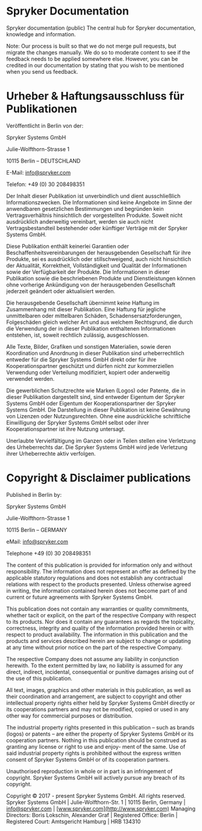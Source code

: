 # Spryker Documentation
Spryker documentation (public)
The central hub for Spryker documentation, knowledge and information.

Note: Our process is built so that we do not merge pull requests, but migrate the changes manually. We do so to moderate content to see if the feedback needs to be applied somewhere else.
However, you can be credited in our documentation by stating that you wish to be mentioned when you send us feedback.

# Urheber &amp; Haftungsausschluss für Publikationen

Veröffentlicht in Berlin von der:

Spryker Systems GmbH

Julie-Wolfthorn-Strasse 1

10115 Berlin – DEUTSCHLAND

E-Mail: [info@spryker.com](mailto:info@spryker.com)

Telefon: +49 (0) 30 208498351

Der Inhalt dieser Publikation ist unverbindlich und dient ausschließlich Informationszwecken. Die Informationen sind keine Angebote im Sinne der anwendbaren gesetzlichen Bestimmungen und begründen kein Vertragsverhältnis hinsichtlich der vorgestellten Produkte. Soweit nicht ausdrücklich anderweitig vereinbart, werden sie auch nicht Vertragsbestandteil bestehender oder künftiger Verträge mit der Spryker Systems GmbH.

Diese Publikation enthält keinerlei Garantien oder Beschaffenheitsvereinbarungen der herausgebenden Gesellschaft für ihre Produkte, sei es ausdrücklich oder stillschweigend, auch nicht hinsichtlich der Aktualität, Korrektheit, Vollständigkeit und Qualität der Informationen sowie der Verfügbarkeit der Produkte. Die Informationen in dieser Publikation sowie die beschriebenen Produkte und Dienstleistungen können ohne vorherige Ankündigung von der herausgebenden Gesellschaft jederzeit geändert oder aktualisiert werden.

Die herausgebende Gesellschaft übernimmt keine Haftung im Zusammenhang mit dieser Publikation. Eine Haftung für jegliche unmittelbaren oder mittelbaren Schäden, Schadensersatzforderungen, Folgeschäden gleich welcher Art und aus welchem Rechtsgrund, die durch die Verwendung der in dieser Publikation enthaltenen Informationen entstehen, ist, soweit rechtlich zulässig, ausgeschlossen.

Alle Texte, Bilder, Grafiken und sonstigen Materialien, sowie deren Koordination und Anordnung in dieser Publikation sind urheberrechtlich entweder für die Spryker Systems GmbH direkt oder für ihre Kooperationspartner geschützt und dürfen nicht zur kommerziellen Verwendung oder Verteilung modifiziert, kopiert oder anderweitig verwendet werden.

Die gewerblichen Schutzrechte wie Marken (Logos) oder Patente, die in dieser Publikation dargestellt sind, sind entweder Eigentum der Spryker Systems GmbH oder Eigentum der Kooperationspartner der Spryker Systems GmbH. Die Darstellung in dieser Publikation ist keine Gewährung von Lizenzen oder Nutzungsrechten. Ohne eine ausdrückliche schriftliche Einwilligung der Spryker Systems GmbH selbst oder ihrer Kooperationspartner ist ihre Nutzung untersagt.

Unerlaubte Vervielfältigung im Ganzen oder in Teilen stellen eine Verletzung des Urheberrechts dar. Die Spryker Systems GmbH wird jede Verletzung ihrer Urheberrechte aktiv verfolgen.

# Copyright &amp; Disclaimer publications

Published in Berlin by:

Spryker Systems GmbH

Julie-Wolfthorn-Strasse 1

10115 Berlin – GERMANY

eMail: [info@spryker.com](mailto:info@spryker.com)

Telephone +49 (0) 30 208498351

The content of this publication is provided for information only and without responsibility. The information does not represent an offer as defined by the applicable statutory regulations and does not establish any contractual relations with respect to the products presented. Unless otherwise agreed in writing, the information contained herein does not become part of and current or future agreements with Spryker Systems GmbH.

This publication does not contain any warranties or quality commitments, whether tacit or explicit, on the part of the respective Company with respect to its products. Nor does it contain any guarantees as regards the topicality, correctness, integrity and quality of the information provided herein or with respect to product availability. The information in this publication and the products and services described herein are subject to change or updating at any time without prior notice on the part of the respective Company.

The respective Company does not assume any liability in conjunction herewith. To the extent permitted by law, no liability is assumed for any direct, indirect, incidental, consequential or punitive damages arising out of the use of this publication.

All text, images, graphics and other materials in this publication, as well as their coordination and arrangement, are subject to copyright and other intellectual property rights either held by Spryker Systems GmbH directly or its cooperations partners and may not be modified, copied or used in any other way for commercial purposes or distribution.

The industrial property rights presented in this publication
– such as brands (logos) or patents – are either the property of Spryker Systems GmbH or its cooperation partners. Nothing in this publication should be construed as granting any license or right to use and enjoy- ment of the same. Use of said industrial property rights is prohibited without the express written consent of Spryker Systems GmbH or of its cooperation partners.

Unauthorised reproduction in whole or in part is an infringement of copyright. Spryker Systems GmbH will actively pursue any breach of its copyright.

Copyright © 2017 - present Spryker Systems GmbH. All rights reserved.
Spryker Systems GmbH | Julie-Wolfthorn-Str. 1 | 10115 Berlin, Germany | info@spryker.com | [www.spryker.com](http://www.spryker.com)
Managing Directors: Boris Lokschin, Alexander Graf | Registered Office: Berlin | Registered Court: Amtsgericht Hamburg | HRB 134310
